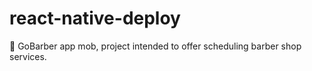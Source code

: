 # react-native-deploy
:barber: GoBarber app mob, project intended to offer scheduling barber shop services.
